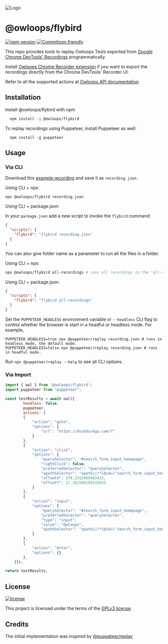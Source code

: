 
![Logo](https://i.imgur.com/SCSk0rX.png)


# @owloops/flybird

[![npm version](https://img.shields.io/npm/v/@owloops/flybird)](https://www.npmjs.com/package/@owloops/flybird) [![Commitizen friendly](https://img.shields.io/badge/commitizen-friendly-brightgreen.svg)](http://commitizen.github.io/cz-cli/)

This repo provides tools to replay Owloops Tests exported from [Google Chrome DevTools' Recordings](https://goo.gle/devtools-recorder) programmatically.

Install [Owloops Chrome Recorder extension](https://github.com/Owloops/owloops-chrome-recorder-extension) if you want to export the recordings directly from the Chrome DevTools' Recorder UI.

Refer to all the supported actions at [Owloops API documentation](https://owloops.readme.io/reference/goto)
## Installation

Install @owloops/flybird with npm

```bash
  npm install -g @owloops/flybird
```
    
To replay recordings using Puppeteer, install Puppeteer as well:

```
  npm install -g puppeteer
```
## Usage

### Via CLI

Download this [example recording](examples/aiprinted.json) and save it as `recording.json`.

Using CLI + npx:

```
npx @owloops/flybird recording.json
```

Using CLI + package.json:

In your `package.json` add a new script to invoke the `flybird` command:

```json
{
  "scripts": {
    "flybird": "flybird recording.json"
  }
}
```

You can also give folder name as a parameter to run all the files in a folder.

Using CLI + npx:

```bash
npx @owloops/flybird all-recordings # runs all recordings in the "all-recordings" folder.
```

Using CLI + package.json:

```json
{
  "scripts": {
    "flybird": "flybird all-recordings"
  }
}
```

Set the `PUPPETEER_HEADLESS` environment variable or `--headless` CLI flag to control whether the browser is start in a headful or headless mode. For example,

```
PUPPETEER_HEADLESS=true npx @puppeteer/replay recording.json # runs in headless mode, the default mode.
PUPPETEER_HEADLESS=false npx @puppeteer/replay recording.json # runs in headful mode.
```

Run `npx @puppeteer/replay --help` to see all CLI options.

### Via Import

```js
import { owl } from '@owloops/flybird';
import puppeteer from "puppeteer";

const testResults = await owl({
        headless: false,
        puppeteer,
        actions: [
        {
            "action": "goto",
            "options": {
                "url": "https://duckduckgo.com/?"
            }
        },
        {
            "action": "click",
            "options": {
                "querySelector": "#search_form_input_homepage",
                "rightClick": false,
                "preferredSelector": "querySelector",
                "xpathSelector": "xpath///*[@id=\"search_form_input_homepage\"]",
                "offsetX": 378.2312469482422,
                "offsetY": 27.162506103515625
            }
        },
        {
            "action": "input",
            "options": {
                "querySelector": "#search_form_input_homepage",
                "preferredSelector": "querySelector",
                "type": "input",
                "value": "Owloops",
                "xpathSelector": "xpath///*[@id=\"search_form_input_homepage\"]"
            }
        },
        {
            "action": "enter",
            "options": {}
        },
    ]});

return testResults;
```
## License

[![license](https://img.shields.io/badge/License-GNU%20GPLv3-blue.svg)](https://github.com/Owloops/flybird/blob/master/LICENSE)

This project is licensed under the terms of the [GPLv3 license](/LICENSE).

## Credits

The initial implementation was inspired by [@puppeteer/replay](https://github.com/puppeteer/replay)
